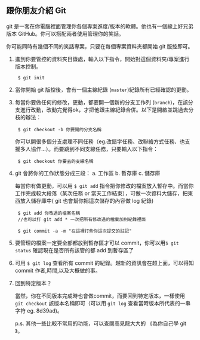 ## 跟你朋友介紹 Git

git 是一套在你電腦裡面管理你各個專案進度/版本的軟體。他也有一個線上好兄弟版本 GitHub。你可以搭配兩者使用管理你的笑話。

你可能同時有幾個不同的笑話專案，只要在每個專案資料夾都開始 git 版控即可。
1. 進到你要管控的資料夾目錄處，輸入以下指令，開始對這個資料夾/專案進行版本控制。
        
        $ git init 

1. 當你開始 git 版控後，會有一個主線紀錄 (`master`)紀錄所有已經確認的更動。
1. 每當你要做任何的修改，更動，都要開一個新的分支工作列 (`branch`)，在該分支進行改動，改動完覺得ok，才把他跟主線紀錄合併。以下是開啟並跳過去分枝的辦法：
    
        $ git checkout -b 你要開的分支名稱
    你可以開很多個分支處理不同任務（eg.改錯字任務、改聯絡方式任務、也支援多人協作...）。而要跳到不同支線任務，只要輸入以下指令：

        $ git checkout 你要去的支線名稱 


2. git 會將你的工作狀態分成三段：
a. 工作區
b. 暫存庫 
c. 儲存庫

    每當你有做更動，可以用 `$ git add` 指令把你修改的檔案放入暫存中。而當你工作完成較大段落（某次任務 or 當天工作結束），可做一次資料大儲存，把東西放入儲存庫中( git 也會幫你把這次儲存的內容做 log 紀錄)
                
        $ git add 你改過的檔案名稱 
        //也可以打 git add * 一次把所有修改過的檔案加到紀錄裡面

        $ git commit -a -m "在這裡打些你這次提交的註記"
3.   要管理的檔案一定要全部都放到暫存區才可以 commit，你可以用`$ git status` 確認現在是否所有該管的都 add 到暫存區了
4. 可用 `$ git log` 查看所有 commit 的紀錄。越新的資訊會在越上面，可以得知 commit 作者,時間,以及大概做的事。
5. 回到特定版本？


    當然，你在不同版本完成時也會做commit，而要回到特定版本，一樣使用 `git checkout` 該版本名稱即可（可以用 `git log` 查看當時版本所代表的一串字符 eg. 8d39ad)。 

    p.s. 其他一些比較不常用的功能，可以查閱高見龍大大的 《為你自己學 git 》。
